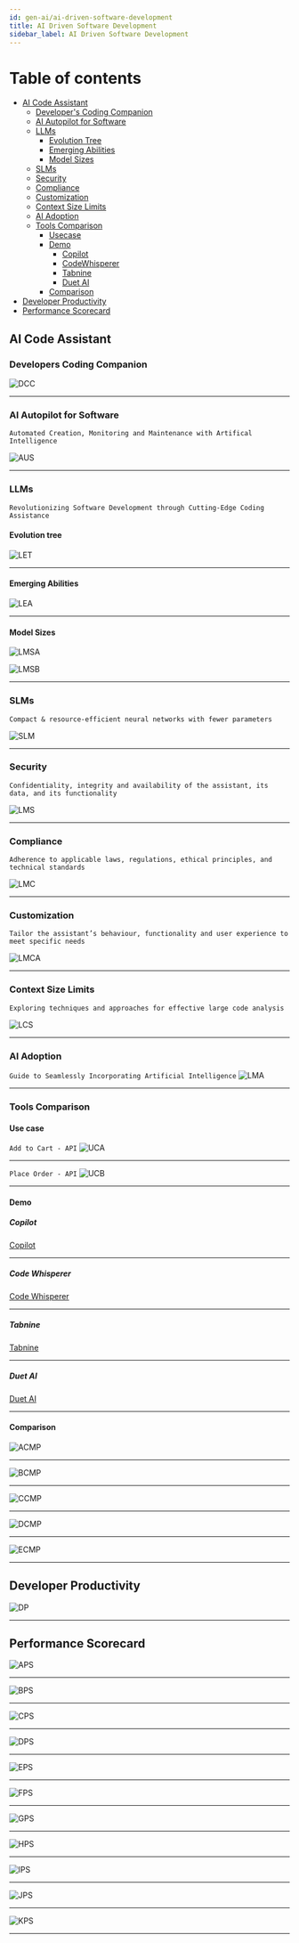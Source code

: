 ```yaml
---
id: gen-ai/ai-driven-software-development
title: AI Driven Software Development
sidebar_label: AI Driven Software Development
---
```



Table of contents
=================

<!--ts-->
   * [AI Code Assistant](#ai-code-assistant)
      * [Developer's Coding Companion](#developers-coding-companion)
      * [AI Autopilot for Software](#ai-autopilot-for-software)
      * [LLMs](#llms)
        * [Evolution Tree](#evolution-tree)
        * [Emerging Abilities](#emerging-abilities)
        * [Model Sizes](#model-sizes)
      * [SLMs](#slms)
      * [Security](#security)
      * [Compliance](#compliance)
      * [Customization](#customization)
      * [Context Size Limits](#context-size-limits)
      * [AI Adoption](#ai-adoption)
      * [Tools Comparison](#tools-comparison)
        * [Usecase](#use-case)
        * [Demo](#demo)
          * [Copilot](#copilot)
          * [CodeWhisperer](#code-whisperer)
          * [Tabnine](#tabnine)
          * [Duet AI](#duet-ai)
        * [Comparison](#comparison)
  * [Developer Productivity](#developer-productivity)
  * [Performance Scorecard](#performance-scorecard)
<!--te-->

## AI Code Assistant

### Developers Coding Companion
![DCC](https://raw.githubusercontent.com/kranthiB/tech-pulse/main/images/ai-driven-software-development/0001-DCC.png)

-----

### AI Autopilot for Software
`Automated Creation, Monitoring and Maintenance with Artifical Intelligence`

![AUS](https://raw.githubusercontent.com/kranthiB/tech-pulse/main/images/ai-driven-software-development/0002-AUS.png)

-----

### LLMs
`Revolutionizing Software Development through Cutting-Edge Coding Assistance`

#### Evolution tree
![LET](https://raw.githubusercontent.com/kranthiB/tech-pulse/main/images/ai-driven-software-development/0003-LET.png)

-----

#### Emerging Abilities
![LEA](https://raw.githubusercontent.com/kranthiB/tech-pulse/main/images/ai-driven-software-development/0004-LEA.png)

-----

#### Model Sizes
![LMSA](https://raw.githubusercontent.com/kranthiB/tech-pulse/main/images/ai-driven-software-development/0005-A-LMS.png)

![LMSB](https://raw.githubusercontent.com/kranthiB/tech-pulse/main/images/ai-driven-software-development/0005-B-LMS.png)

-----

### SLMs
`Compact & resource-efficient neural networks with fewer parameters`

![SLM](https://raw.githubusercontent.com/kranthiB/tech-pulse/main/images/ai-driven-software-development/0006-SLM.png)

-----

### Security
`Confidentiality, integrity and availability of the assistant, its data, and its functionality`

![LMS](https://raw.githubusercontent.com/kranthiB/tech-pulse/main/images/ai-driven-software-development/0007-LMS.png)

-----

### Compliance
`Adherence to applicable laws, regulations, ethical principles, and technical standards`

![LMC](https://raw.githubusercontent.com/kranthiB/tech-pulse/main/images/ai-driven-software-development/0008-LMC.png)

-----

### Customization
`Tailor the assistant’s behaviour, functionality and user experience to meet specific needs`

![LMCA](https://raw.githubusercontent.com/kranthiB/tech-pulse/main/images/ai-driven-software-development/0009-LMC.png)

-----

### Context Size Limits
`Exploring techniques and approaches for effective large code analysis`

![LCS](https://raw.githubusercontent.com/kranthiB/tech-pulse/main/images/ai-driven-software-development/0010-LCS.png)

-----

### AI Adoption
`Guide to Seamlessly Incorporating Artificial Intelligence`
![LMA](https://raw.githubusercontent.com/kranthiB/tech-pulse/main/images/ai-driven-software-development/0011-LMA.png)

-----

### Tools Comparison

#### Use case
`Add to Cart - API`
![UCA](https://raw.githubusercontent.com/kranthiB/tech-pulse/main/images/ai-driven-software-development/0012-A-UC.png)

-----
`Place Order - API`
![UCB](https://raw.githubusercontent.com/kranthiB/tech-pulse/main/images/ai-driven-software-development/0012-B-UC.png)

-----

#### Demo

##### Copilot
[Copilot](https://youtu.be/SKSG0tLw8aI)

-----

##### Code Whisperer
[Code Whisperer](https://youtu.be/-qyna_xbovI)

-----

##### Tabnine
[Tabnine](https://youtu.be/l5quhqnuSxU)

-----

##### Duet AI
[Duet AI](https://youtu.be/-tj9mi9dKvI)

-----

#### Comparison
![ACMP](https://raw.githubusercontent.com/kranthiB/tech-pulse/main/images/ai-driven-software-development/0013-A-CMP.png)

-----

![BCMP](https://raw.githubusercontent.com/kranthiB/tech-pulse/main/images/ai-driven-software-development/0013-B-CMP.png)

-----

![CCMP](https://raw.githubusercontent.com/kranthiB/tech-pulse/main/images/ai-driven-software-development/0013-C-CMP.png)

-----

![DCMP](https://raw.githubusercontent.com/kranthiB/tech-pulse/main/images/ai-driven-software-development/0013-D-CMP.png)

-----

![ECMP](https://raw.githubusercontent.com/kranthiB/tech-pulse/main/images/ai-driven-software-development/0013-E-CMP.png)

-----

## Developer Productivity
![DP](https://raw.githubusercontent.com/kranthiB/tech-pulse/main/images/ai-driven-software-development/0014-DP.png)

-----

## Performance Scorecard
![APS](https://raw.githubusercontent.com/kranthiB/tech-pulse/main/images/ai-driven-software-development/0015-A-PS.png)

-----

![BPS](https://raw.githubusercontent.com/kranthiB/tech-pulse/main/images/ai-driven-software-development/0015-B-PS.png)

-----

![CPS](https://raw.githubusercontent.com/kranthiB/tech-pulse/main/images/ai-driven-software-development/0015-C-PS.png)

-----

![DPS](https://raw.githubusercontent.com/kranthiB/tech-pulse/main/images/ai-driven-software-development/0015-D-PS.png)

-----

![EPS](https://raw.githubusercontent.com/kranthiB/tech-pulse/main/images/ai-driven-software-development/0015-E-PS.png)

-----

![FPS](https://raw.githubusercontent.com/kranthiB/tech-pulse/main/images/ai-driven-software-development/0015-F-PS.png)

-----

![GPS](https://raw.githubusercontent.com/kranthiB/tech-pulse/main/images/ai-driven-software-development/0015-G-PS.png)

-----

![HPS](https://raw.githubusercontent.com/kranthiB/tech-pulse/main/images/ai-driven-software-development/0015-H-PS.png)

-----

![IPS](https://raw.githubusercontent.com/kranthiB/tech-pulse/main/images/ai-driven-software-development/0015-I-PS.png)

-----

![JPS](https://raw.githubusercontent.com/kranthiB/tech-pulse/main/images/ai-driven-software-development/0015-J-PS.png)

-----

![KPS](https://raw.githubusercontent.com/kranthiB/tech-pulse/main/images/ai-driven-software-development/0015-K-PS.png)

-----
